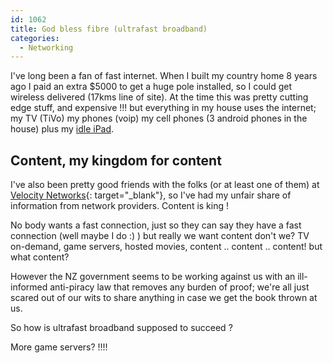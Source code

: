 ```yaml
---
id: 1062
title: God bless fibre (ultrafast broadband)
categories:
  - Networking
---
```

I've long been a fan of fast internet. When I built my country home 8 years ago I paid an extra $5000 to get a huge pole installed, so I could get wireless delivered (17kms line of site). At the time this was pretty cutting edge stuff, and expensive !!! but everything in my house uses the internet; my TV (TiVo) my phones (voip) my cell phones (3 android phones in the house) plus my [idle iPad](/osx/2011/05/12/why-my-ipad-sits-idle-and-doesnt-get-used.html).

## Content, my kingdom for content

I've also been pretty good friends with the folks (or at least one of them) at [Velocity Networks](http://www.velocitynetworks.co.nz/){: target="_blank"}, so I've had my unfair share of information from network providers. Content is king !

No body wants a fast connection, just so they can say they have a fast connection (well maybe I do :) ) but really we want content don't we? TV on-demand, game servers, hosted movies, content .. content .. content! but what content?

However the NZ government seems to be working against us with an ill-informed anti-piracy law that removes any burden of proof; we're all just scared out of our wits to share anything in case we get the book thrown at us.

So how is ultrafast broadband supposed to succeed ?

More game servers? !!!! 